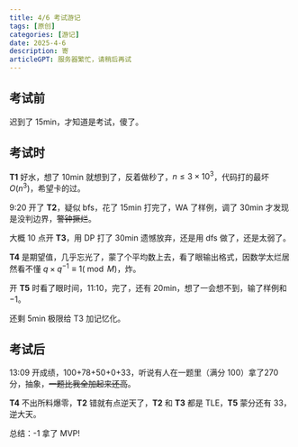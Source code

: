 ```yaml
---
title: 4/6 考试游记
tags: [原创]
categories: [游记]
date: 2025-4-6
description: 寄
articleGPT: 服务器繁忙，请稍后再试
---
```


## 考试前
迟到了 15min，才知道是考试，傻了。

## 考试时
**T1** 好水，想了 10min 就想到了，反着做秒了，$n \le 3 \times 10^3$，代码打的最坏 $O(n^3)$，希望卡的过。

9:20 开了 **T2**，疑似 bfs，花了 15min 打完了，WA 了样例，调了 30min 才发现是没判边界，~~警钟撅烂~~。

大概 10 点开 **T3**，用 DP 打了 30min 遗憾放弃，还是用 dfs 做了，还是太弱了。

**T4** 是期望值，几乎忘光了，蒙了个平均数上去，看了眼输出格式，因数学太烂居然看不懂 $q \times q^{-1} \equiv 1 (\bmod M)$，炸。

开 **T5** 时看了眼时间，11:10，完了，还有 20min，想了一会想不到，输了样例和 $-1$。

还剩 5min 极限给 T3 加记忆化。

## 考试后
13:09 开成绩，100+78+50+0+33，听说有人在一题里（满分 100）拿了270 分，抽象，~~一题比我全加起来还高~~。

**T4** 不出所料爆零，**T2** 错就有点逆天了，**T2** 和 **T3** 都是 TLE，**T5** 蒙分还有 33，逆大天。

总结：-1 拿了 MVP!
